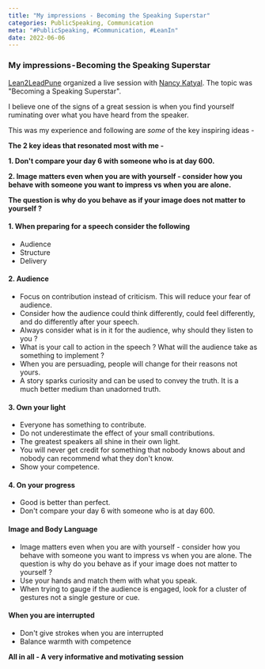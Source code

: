 ```yaml
---
title: "My impressions - Becoming the Speaking Superstar"
categories: PublicSpeaking, Communication
meta: "#PublicSpeaking, #Communication, #LeanIn"
date: 2022-06-06
---
```


### My impressions - Becoming the Speaking Superstar

[Lean2LeadPune](https://www.linkedin.com/in/lean2lead-pune-bbb92a169/) organized a live session with [Nancy Katyal](https://www.linkedin.com/in/nancykatyal). The topic was "Becoming a Speaking Superstar".

I believe one of the signs of a great session is when you find yourself ruminating over what you have heard from the speaker.

This was my experience and following are _some_ of the key inspiring ideas -

**The 2 key ideas that resonated most with me -**

**1. Don't compare your day 6 with someone who is at day 600.**

**2. Image matters even when you are with yourself - consider how you behave with someone you want to impress vs when you are alone.**

**The question is why do you behave as if your image does not matter to yourself ?**

#### 1. When preparing for a speech consider the following

- Audience
- Structure
- Delivery

#### 2. Audience

- Focus on contribution instead of criticism. This will reduce your fear of audience.
- Consider how the audience could think differently, could feel differently, and do differently after your speech.
- Always consider what is in it for the audience, why should they listen to you ?
- What is your call to action in the speech ? What will the audience take as something to implement ?
- When you are persuading, people will change for their reasons not yours.
- A story sparks curiosity and can be used to convey the truth. It is a much better medium than unadorned truth.

#### 3. Own your light

- Everyone has something to contribute.
- Do not underestimate the effect of your small contributions.
- The greatest speakers all shine in their own light.
- You will never get credit for something that nobody knows about and nobody can recommend what they don't know.
- Show your competence.

#### 4. On your progress

- Good is better than perfect.
- Don't compare your day 6 with someone who is at day 600.

#### Image and Body Language

- Image matters even when you are with yourself - consider how you behave with someone you want to impress vs when you are alone. The question is why do you behave as if your image does not matter to yourself ?
- Use your hands and match them with what you speak.
- When trying to gauge if the audience is engaged, look for a cluster of gestures not a single gesture or cue.

#### When you are interrupted

- Don't give strokes when you are interrupted
- Balance warmth with competence

**All in all - A very informative and motivating session**
